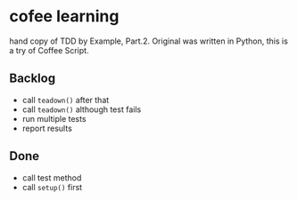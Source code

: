 # cofee learning

hand copy of TDD by Example, Part.2.
Original was written in Python, this is a try of Coffee Script.

## Backlog

* call `teadown()` after that
* call `teadown()` although test fails
* run multiple tests
* report results

## Done

* call test method
* call `setup()` first

